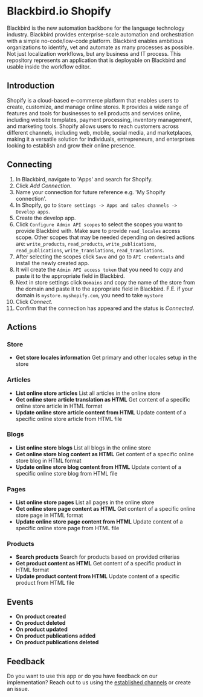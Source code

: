 # Blackbird.io Shopify

Blackbird is the new automation backbone for the language technology industry. Blackbird provides enterprise-scale automation and orchestration with a simple no-code/low-code platform. Blackbird enables ambitious organizations to identify, vet and automate as many processes as possible. Not just localization workflows, but any business and IT process. This repository represents an application that is deployable on Blackbird and usable inside the workflow editor.

## Introduction

<!-- begin docs -->

Shopify is a cloud-based e-commerce platform that enables users to create, customize, and manage online stores. It provides a wide range of features and tools for businesses to sell products and services online, including website templates, payment processing, inventory management, and marketing tools. Shopify allows users to reach customers across different channels, including web, mobile, social media, and marketplaces, making it a versatile solution for individuals, entrepreneurs, and enterprises looking to establish and grow their online presence.

## Connecting

1. In Blackbird, navigate to 'Apps' and search for Shopify.
2. Click _Add Connection_.
3. Name your connection for future reference e.g. 'My Shopify connection'.
4. In Shopify, go to `Store settings -> Apps and sales channels -> Develop apps`.
5. Create the develop app.
6. Click `Configure Admin API scopes` to select the scopes you want to provide Blackbird with. Make sure to provide `read_locales` access scope. Other scopes that may be needed depending on desired actions are: `write_products`, `read_products`, `write_publications`, `read_publications`, `write_translations`, `read_translations`.
7. After selecting the scopes click `Save` and go to `API credentials` and install the newly created app.
8. It will create the `Admin API access token` that you need to copy and paste it to the appropriate field in Blackbird.
9. Next in store settings click `Domains` and copy the name of the store from the domain and paste it to the appropriate field in Blackbird. F.E. if your domain is `mystore.myshopify.com`, you need to take `mystore`
10. Click _Connect_.
11. Confirm that the connection has appeared and the status is _Connected_. 

## Actions

### Store
- **Get store locales information** Get primary and other locales setup in the store

### Articles

- **List online store articles** List all articles in the online store
- **Get online store article translation as HTML** Get content of a specific online store article in HTML format
- **Update online store article content from HTML** Update content of a specific online store article from HTML file

### Blogs

- **List online store blogs** List all blogs in the online store
- **Get online store blog content as HTML** Get content of a specific online store blog in HTML format
- **Update online store blog content from HTML** Update content of a specific online store blog from HTML file

### Pages

- **List online store pages** List all pages in the online store
- **Get online store page content as HTML** Get content of a specific online store page in HTML format
- **Update online store page content from HTML** Update content of a specific online store page from HTML file

### Products

- **Search products** Search for products based on provided criterias
- **Get product content as HTML** Get content of a specific product in HTML format
- **Update product content from HTML** Update content of a specific product from HTML file

## Events

- **On product created**
- **On product deleted**
- **On product updated**
- **On product publications added**
- **On product publications deleted**

## Feedback

Do you want to use this app or do you have feedback on our implementation? Reach out to us using the [established channels](https://www.blackbird.io/) or create an issue.

<!-- end docs -->
